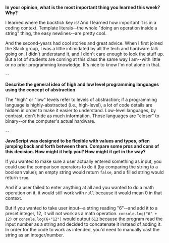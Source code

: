 **In your opinion, what is the most important thing you learned this week? Why?**

I learned where the backtick key is! And I learned how important it is in a coding context.
Template literals--the whole "doing an operation inside a string" thing, the easy newlines--are pretty cool.

And the second-years had cool stories and great advice. When I first joined the Slack group, I was a little intimidated by all the tech and hardware talk going on. I didn't understand it, and I didn't care enough to look the stuff up.
But a lot of students are coming at this class the same way I am--with little or no prior programming knowledge. It's nice to know I'm not alone in that.

--

**Describe the general idea of high and low level programming languages using the concept of abstraction.**

The "high" or "low" levels refer to levels of abstraction; if a programming language is highly-abstracted (i.e., high-level), a lot of code details are hidden in order to make it easier to understand. Low-level languages, by contrast, don't hide as much information. Those languages are "closer" to binary--or the computer's actual hardware.

--

**JavaScript was designed to be flexible with values and types, often jumping back and forth between them. Compare some pros and cons of this decision. How might it help you? How might it get in the way?**

If you wanted to make sure a user actually entered something as input, you could use the comparison operators to do it (by comparing the string to a boolean value); an empty string would return `false`, and a filled string would return `true`.

And if a user failed to enter anything at all and you wanted to do a math operation on it, it would still work with `null` because it would mean 0 in that context.

But if you wanted to take user input--a string reading "6"--and add it to a preset integer, 12, it will not work as a math operation. `console.log("6" + 12)` or `console.log(6+"12")` would output `612` because the program read the input number as a string and decided to concatenate it instead of adding it. In order for the code to work as intended, you'd need to manually cast the string as an integer/number.
